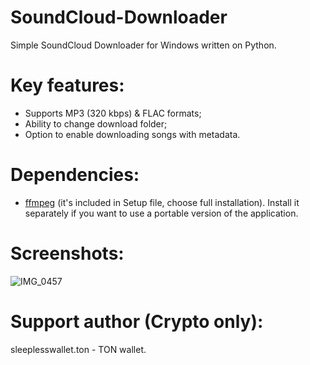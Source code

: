 # SoundCloud-Downloader
Simple SoundCloud Downloader for Windows written on Python.
# Key features:
- Supports MP3 (320 kbps) & FLAC formats;
- Ability to change download folder;
- Option to enable downloading songs with metadata.
# Dependencies:
- [ffmpeg](http://ffmpeg.org/) (it's included in Setup file, choose full installation). Install it separately if you want to use a portable version of the application.
# Screenshots:
![IMG_0457](https://github.com/user-attachments/assets/79034dd0-30dd-4202-871d-07c2f569c7e8)
# Support author (Crypto only):
sleeplesswallet.ton - TON wallet.

